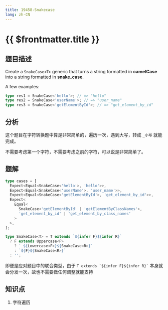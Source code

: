 ```yaml
---
title: 19458-Snakecase
lang: zh-CN
---
```


# {{ $frontmatter.title }}

## 题目描述

Create a `SnakeCase<T>` generic that turns a string formatted in **camelCase** into a string formatted in **snake_case**.

A few examples:

```ts
type res1 = SnakeCase<'hello'>; // => "hello"
type res2 = SnakeCase<'userName'>; // => "user_name"
type res3 = SnakeCase<'getElementById'>; // => "get_element_by_id"
```

## 分析

这个题目在字符转换题中算是非常简单的，遍历一次，遇到大写，转成 `_小写` 就能完成。

不需要考虑第一个字符，不需要考虑之前的字符，可以说是非常简单了。

## 题解

```ts
type cases = [
  Expect<Equal<SnakeCase<'hello'>, 'hello'>>,
  Expect<Equal<SnakeCase<'userName'>, 'user_name'>>,
  Expect<Equal<SnakeCase<'getElementById'>, 'get_element_by_id'>>,
  Expect<
    Equal<
      SnakeCase<'getElementById' | 'getElementByClassNames'>,
      'get_element_by_id' | 'get_element_by_class_names'
    >
  >,
];

type SnakeCase<T> = T extends `${infer F}${infer R}`
  ? F extends Uppercase<F>
    ? `_${Lowercase<F>}${SnakeCase<R>}`
    : `${F}${SnakeCase<R>}`
  : '';
```

即便是应对题目中的联合类型，由于 `` T extends `${infer F}${infer R}` `` 本身就会分发一次，故也不需要做任何调整就能支持

## 知识点

1. 字符遍历
